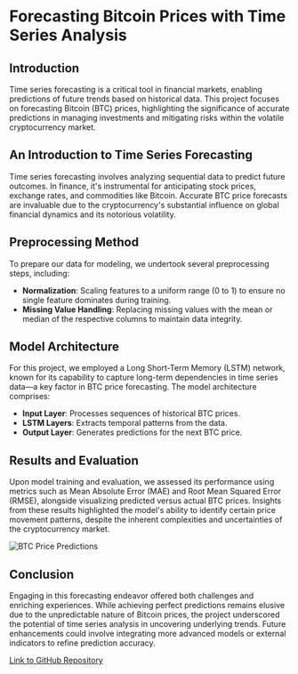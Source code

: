 # Forecasting Bitcoin Prices with Time Series Analysis

## Introduction

Time series forecasting is a critical tool in financial markets, enabling predictions of future trends based on historical data. This project focuses on forecasting Bitcoin (BTC) prices, highlighting the significance of accurate predictions in managing investments and mitigating risks within the volatile cryptocurrency market.

## An Introduction to Time Series Forecasting

Time series forecasting involves analyzing sequential data to predict future outcomes. In finance, it's instrumental for anticipating stock prices, exchange rates, and commodities like Bitcoin. Accurate BTC price forecasts are invaluable due to the cryptocurrency's substantial influence on global financial dynamics and its notorious volatility.

## Preprocessing Method

To prepare our data for modeling, we undertook several preprocessing steps, including:

- **Normalization**: Scaling features to a uniform range (0 to 1) to ensure no single feature dominates during training.
- **Missing Value Handling**: Replacing missing values with the mean or median of the respective columns to maintain data integrity.

## Model Architecture

For this project, we employed a Long Short-Term Memory (LSTM) network, known for its capability to capture long-term dependencies in time series data—a key factor in BTC price forecasting. The model architecture comprises:

- **Input Layer**: Processes sequences of historical BTC prices.
- **LSTM Layers**: Extracts temporal patterns from the data.
- **Output Layer**: Generates predictions for the next BTC price.


## Results and Evaluation

Upon model training and evaluation, we assessed its performance using metrics such as Mean Absolute Error (MAE) and Root Mean Squared Error (RMSE), alongside visualizing predicted versus actual BTC prices. Insights from these results highlighted the model's ability to identify certain price movement patterns, despite the inherent complexities and uncertainties of the cryptocurrency market.

![BTC Price Predictions](path/to/your/image.png)

## Conclusion

Engaging in this forecasting endeavor offered both challenges and enriching experiences. While achieving perfect predictions remains elusive due to the unpredictable nature of Bitcoin prices, the project underscored the potential of time series analysis in uncovering underlying trends. Future enhancements could involve integrating more advanced models or external indicators to refine prediction accuracy.

[Link to GitHub Repository](https://github.com/ell-sie/BTC-Forecasting)


